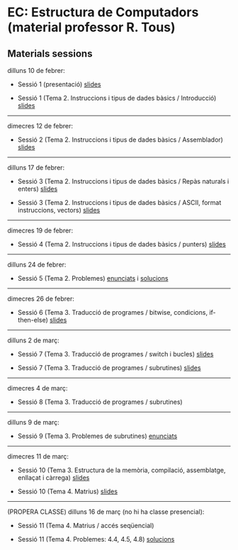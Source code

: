 # EC: Estructura de Computadors (material professor R. Tous)
## Materials sessions
dilluns 10 de febrer:

* Sessió 1 (presentació) [slides](./slides/sessio1_1_presentacio.pdf)

* Sessió 1 (Tema 2. Instruccions i tipus de dades bàsics / Introducció) [slides](./slides/sessio1_2_tema2_intro.pdf)

<hr>

dimecres 12 de febrer:

* Sessió 2 (Tema 2. Instruccions i tipus de dades bàsics / Assemblador) [slides](./slides/sessio2_1_tema2_assemblador.pdf)

<hr>

dilluns 17 de febrer:

* Sessió 3 (Tema 2. Instruccions i tipus de dades bàsics / Repàs naturals i enters) [slides](./slides/sessio3_1_tema2_enters.pdf)

* Sessió 3 (Tema 2. Instruccions i tipus de dades bàsics / ASCII, format instruccions, vectors) [slides](./slides/sessio3_2_tema2_ascii_instr_vectors.pdf)

<hr>

dimecres 19 de febrer:

* Sessió 4 (Tema 2. Instruccions i tipus de dades bàsics / punters) [slides](./slides/sessio4_1_tema2_punters.pdf)

<hr>

dilluns 24 de febrer:

* Sessió 5 (Tema 2. Problemes) [enunciats](./problemes/expr2_extended.pdf) i [solucions](./problemes/expr2s_extended.pdf)

<hr>

dimecres 26 de febrer:

* Sessió 6 (Tema 3. Traducció de programes / bitwise, condicions, if-then-else) [slides](./slides/sessio6_1_tema3_condicionals.pdf)

<hr>

dilluns 2 de març:

* Sessió 7 (Tema 3. Traducció de programes / switch i bucles) [slides](./slides/sessio7_1_tema3_switch_i_bucles.pdf)

* Sessió 7 (Tema 3. Traducció de programes / subrutines) [slides](./slides/sessio7_2_tema3_subrutines.pdf)

<hr>

dimecres 4 de març:

* Sessió 8 (Tema 3. Traducció de programes / subrutines) 

<hr>

dilluns 9 de març:

* Sessió 9 (Tema 3. Problemes de subrutines) [enunciats](./problemes/expr3.pdf) 
<!--i [solucions](./problemes/expr3s.pdf)-->

<hr>

dimecres 11 de març:

* Sessió 10 (Tema 3. Estructura de la memòria, compilació, assemblatge, enllaçat i càrrega) [slides](./slides/sessio9_1_tema3_mem_i_compilacio.pdf)

* Sessió 10 (Tema 4. Matrius) [slides](./slides/sessio9_2_tema4_matrius1.pdf)

<hr>

(PROPERA CLASSE) dilluns 16 de març (no hi ha classe presencial):

* Sessió 11 (Tema 4. Matrius / accés seqüencial) 

* Sessió 11 (Tema 4. Problemes: 4.4, 4.5, 4.8) [solucions](./problemes/tema4_problemes_pissarra.pdf)




